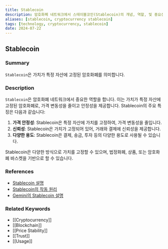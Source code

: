 ```yaml
---
title: Stablecoin
description: 암호화폐 네트워크에서 스테이블코인(Stablecoin)의 개념, 역할, 및 중요성을 다룹니다.
aliases: [stablecoin, cryptocurrency stablecoin]
tags: [technology, cryptocurrency, stablecoin]
date: 2024-07-22
---
```


## Stablecoin

### Summary

`Stablecoin`은 가치가 특정 자산에 고정된 암호화폐를 의미합니다.

### Description

`Stablecoin`은 암호화폐 네트워크에서 중요한 역할을 합니다. 이는 가치가 특정 자산에 고정된 암호화폐로, 가격 변동성을 줄이고 안정성을 제공합니다. Stablecoin의 주요 특징은 다음과 같습니다:

1. **가격 안정성**: Stablecoin은 특정 자산에 가치를 고정하여, 가격 변동성을 줄입니다.
2. **신뢰성**: Stablecoin은 가치가 고정되어 있어, 거래와 결제에 신뢰성을 제공합니다.
3. **다양한 용도**: Stablecoin은 결제, 송금, 투자 등의 다양한 용도로 사용될 수 있습니다.

Stablecoin은 다양한 방식으로 가치를 고정할 수 있으며, 법정화폐, 상품, 또는 암호화폐 바스켓을 기반으로 할 수 있습니다.

### References

- [Stablecoin 설명](https://en.wikipedia.org/wiki/Stablecoin)
- [Stablecoin의 작동 원리](https://ethereum.org/en/glossary/#stablecoin)
- [Gemini의 Stablecoin 설명](https://www.gemini.com/cryptopedia/search?query=stablecoin)

### Related Keywords

- [[Cryptocurrency]]
- [[Blockchain]]
- [[Price Stability]]
- [[Trust]]
- [[Usage]]
